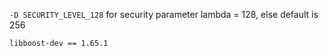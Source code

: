 ```-D SECURITY_LEVEL_128```  for security parameter lambda = 128, else default is 256

```
libboost-dev == 1.65.1
```
